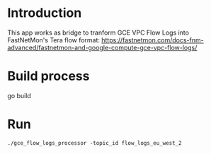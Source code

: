 # Introduction

This app works as bridge to tranform GCE VPC Flow Logs into FastNetMon's Tera flow format: https://fastnetmon.com/docs-fnm-advanced/fastnetmon-and-google-compute-gce-vpc-flow-logs/

# Build process

go build

# Run

```
./gce_flow_logs_processor -topic_id flow_logs_eu_west_2
```
